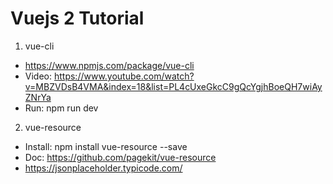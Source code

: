 # Vuejs 2 Tutorial

1. vue-cli
- https://www.npmjs.com/package/vue-cli
- Video: https://www.youtube.com/watch?v=MBZVDsB4VMA&index=18&list=PL4cUxeGkcC9gQcYgjhBoeQH7wiAyZNrYa
- Run: npm run dev

2. vue-resource
- Install: npm install vue-resource --save
- Doc: https://github.com/pagekit/vue-resource
- https://jsonplaceholder.typicode.com/

